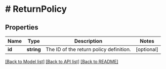 # # ReturnPolicy

## Properties

Name | Type | Description | Notes
------------ | ------------- | ------------- | -------------
**id** | **string** | The ID of the return policy definition. | [optional]

[[Back to Model list]](../../README.md#models) [[Back to API list]](../../README.md#endpoints) [[Back to README]](../../README.md)
